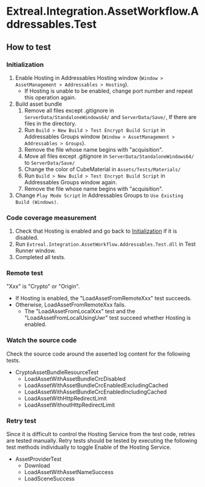 ﻿# Extreal.Integration.AssetWorkflow.Addressables.Test

## How to test

### Initialization

1. Enable Hosting in Addressables Hosting window (`Window > AssetManagement > Addressables > Hosting`).
    - If Hosting is unable to be enabled, change port number and repeat this operation again.
1. Build asset bundle
    1. Remove all files except .gitignore in `ServerData/StandaloneWindows64/` and `ServerData/Save/`, If there are files in the directory.
    1. Run `Build > New Build > Test Encrypt Build Script` in Addressables Groups window (`Window > AssetManagement > Addressables > Groups`).
    1. Remove the file whose name begins with "acquisition".
    1. Move all files except .gitignore in `ServerData/StandaloneWindows64/` to `ServerData/Save/`
    1. Change the color of CubeMaterial in `Assets/Tests/Materials/`
    1. Run `Build > New Build > Test Encrypt Build Script` in Addressables Groups window again.
    1. Remove the file whose name begins with "acquisition".
1. Change `Play Mode Script` in Addressables Groups to `Use Existing Build (Windows)`.

### Code coverage measurement

1. Check that Hosting is enabled and go back to [Initialization](#initialization) if it is disabled.
1. Run `Extreal.Integration.AssetWorkflow.Addressables.Test.dll` in Test Runner window.
1. Completed all tests.

### Remote test

"Xxx" is "Crypto" or "Origin".

- If Hosting is enabled, the "LoadAssetFromRemoteXxx" test succeeds.
- Otherwise, LoadAssetFromRemoteXxx fails.
  - The "LoadAssetFromLocalXxx" test and the "LoadAssetFromLocalUsingUwr" test succeed whether Hosting is enabled.

### Watch the source code

Check the source code around the asserted log content for the following tests.

- CryptoAssetBundleResourceTest
  - LoadAssetWithAssetBundleCrcDisabled
  - LoadAssetWithAssetBundleCrcEnabledExcludingCached
  - LoadAssetWithAssetBundleCrcEnabledIncludingCached
  - LoadAssetWithHttpRedirectLimit
  - LoadAssetWithoutHttpRedirectLimit

### Retry test

Since it is difficult to control the Hosting Service from the test code, retries are tested manually.
Retry tests should be tested by executing the following test methods individually to toggle Enable of the Hosting Service.

- AssetProviderTest
  - Download
  - LoadAssetWithAssetNameSuccess
  - LoadSceneSuccess
